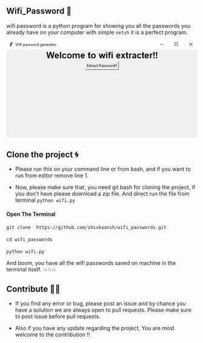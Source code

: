 ## Wifi_Password 👀

wifi password is a python program for showing you all the passwords you already have on your computer with simple ```netsh```
it is a perfect program.

![GUI](gui.png)

## Clone the project 🌀

- Please run this on your command line or from bash, and if you want to run from editor remove line 1. 

- Now, please make sure that, you need git bash for cloning the project, if you don't have please download a zip file. And direct run the file from terminal `python wifi.py`

#### Open The Terminal 

```
git clone  https://github.com/shivkaansh/wifi_passwords.git

cd wifi_passwords

python wifi.py
```
And boom, you have all the wifi passwords saved on machine in the terminal itself. 💥💥💥

## Contribute 👨‍💻

* If you find any error or bug, please post an issue and by chance you have a solution we are always open to pull requests. Please make sure to post issue before pull requests.

* Also if you have any update regarding the project, You are most welcome to the contribution !! 

